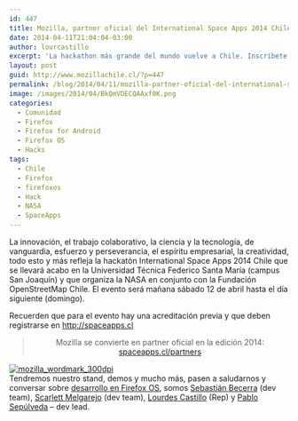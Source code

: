 ```yaml
---
id: 447
title: Mozilla, partner oficial del International Space Apps 2014 Chile
date: 2014-04-11T21:04:04-03:00
author: lourcastillo
excerpt: 'La hackathon más grande del mundo vuelve a Chile. Inscríbete junto a tu equipo http://www.spaceapps.cl  '
layout: post
guid: http://www.mozillachile.cl/?p=447
permalink: /blog/2014/04/11/mozilla-partner-oficial-del-international-space-apps-2014-chile/
image: /images/2014/04/BkQmVDECQAAxf0K.png
categories:
  - Comunidad
  - Firefox
  - Firefox for Android
  - Firefox OS
  - Hacks
tags:
  - Chile
  - Firefox
  - firefoxos
  - Hack
  - NASA
  - SpaceApps
---
```

La innovación, el trabajo colaborativo, la ciencia y la tecnología, de vanguardia, esfuerzo y perseverancia, el espíritu empresarial, la creatividad, todo esto y más refleja la hackatón International Space Apps 2014 Chile que se llevará acabo en la Universidad Técnica Federico Santa María (campus San Joaquín) y que organiza la NASA en conjunto con la Fundación OpenStreetMap Chile. El evento será mañana sábado 12 de abril hasta el día siguiente (domingo).<!--more-->

Recuerden que para el evento hay una acreditación previa y que deben registrarse en <a href="http://spaceapps.cl" target="_blank">http://spaceapps.cl</a>

> <p style="text-align: center">
>   Mozilla se convierte en partner oficial en la edición 2014: <a title="Partner oficial " href="http://spaceapps.cl/partners" target="_blank">spaceapps.cl/partners</a>
> </p>

<a href="https://www.mozilla.org/" target="_blank"><img class="wp-image-449 aligncenter" alt="mozilla_wordmark_300dpi" src="/images/2014/04/mozilla_wordmark_300dpi-600x242.jpg" width="480" height="194" srcset="/images/2014/04/mozilla_wordmark_300dpi-600x242.jpg 600w, /images/2014/04/mozilla_wordmark_300dpi-252x101.jpg 252w" sizes="(max-width: 480px) 100vw, 480px" /></a>  
Tendremos nuestro stand, demos y mucho más, pasen a saludarnos y conversar sobre <a href="https://developer.mozilla.org/es/docs/Mozilla/Firefox_OS" target="_blank">desarrollo en Firefox OS</a>, somos <a href="https://mozillians.org/es/u/SebaEBC/" target="_blank">Sebastián Becerra</a> (dev team), <a href="https://www.mozilla-hispano.org/documentacion/Usuario:Skamel" target="_blank">Scarlett Melgarejo</a> (dev team), <a href="https://reps.mozilla.org/u/lourcastillo/" target="_blank">Lourdes Castillo</a> (Rep) y <a href="https://mozillians.org/es/u/Psep/" target="_blank">Pablo Sepúlveda</a> &#8211; dev lead.